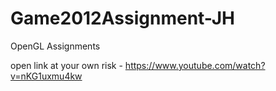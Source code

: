 # Game2012Assignment-JH
 OpenGL Assignments

open link at your own risk - https://www.youtube.com/watch?v=nKG1uxmu4kw